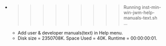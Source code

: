 * >>>>>>>>> Running inst-min-win-jwm-help-manuals-text.sh ...
  * Add user & developer manuals(text) in Help menu.
  * Disk size = 2350708K. Space Used = 40K. Runtime = 00:00:00:01.
